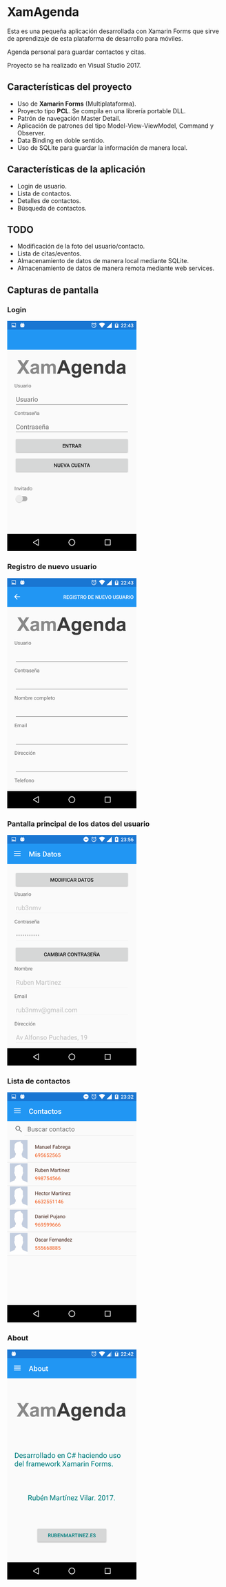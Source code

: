 # XamAgenda 
Esta es una pequeña aplicación desarrollada con Xamarin Forms que sirve de aprendizaje de esta plataforma de desarrollo para móviles. 

Agenda personal para guardar contactos y citas. 

Proyecto se ha realizado en Visual Studio 2017. 

## Características del proyecto 
- Uso de **Xamarin Forms** (Multiplataforma).
- Proyecto tipo **PCL**. Se compila en una librería portable DLL.
- Patrón de navegación Master Detail.
- Aplicación de patrones del tipo Model-View-ViewModel, Command y Observer.
- Data Binding en doble sentido.
- Uso de SQLite para guardar la información de manera local.

## Características de la aplicación 
- Login de usuario.
- Lista de contactos.
- Detalles de contactos.
- Búsqueda de contactos.


## TODO 
- Modificación de la foto del usuario/contacto.
- Lista de citas/eventos.
- Almacenamiento de datos de manera local mediante SQLite.
- Almacenamiento de datos de manera remota mediante web services.

## Capturas de pantalla 

### Login 
<img src="screenshot_1.png" width="300"> 

### Registro de nuevo usuario 
<img src="screenshot_2.png" width="300"> 

### Pantalla principal de los datos del usuario 
<img src="screenshot_3.png" width="300"> 

### Lista de contactos 
<img src="screenshot_4.png" width="300"> 

### About 
<img src="screenshot_5.png" width="300"> 
